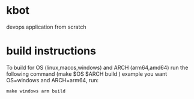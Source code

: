 # kbot

devops application from scratch


# build instructions

To build for OS (linux,macos,windows) and ARCH (arm64,amd64) run the following command
(make $OS $ARCH build ) example you want OS=windows and ARCH=arm64, run:

```
make windows arm build
```
